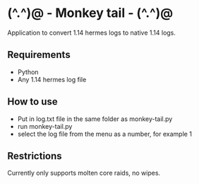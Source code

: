 # (^.^)@ - Monkey tail - (^.^)@
Application to convert 1.14 hermes logs to native 1.14 logs.

## Requirements
- Python
- Any 1.14 hermes log file

## How to use
- Put in log.txt file in the same folder as monkey-tail.py
- run monkey-tail.py
- select the log file from the menu as a number, for example 1

## Restrictions
Currently only supports molten core raids, no wipes.
